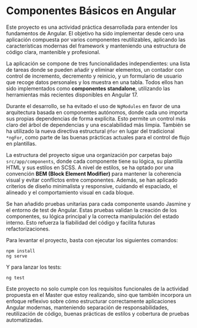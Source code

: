 # Componentes Básicos en Angular

Este proyecto es una actividad práctica desarrollada para entender los fundamentos de Angular. El objetivo ha sido implementar desde cero una aplicación compuesta por varios componentes reutilizables, aplicando las características modernas del framework y manteniendo una estructura de código clara, mantenible y profesional.

La aplicación se compone de tres funcionalidades independientes: una lista de tareas donde se pueden añadir y eliminar elementos, un contador con control de incremento, decremento y reinicio, y un formulario de usuario que recoge datos personales y los muestra en una tabla. Todos ellos han sido implementados como **componentes standalone**, utilizando las herramientas más recientes disponibles en Angular 17.

Durante el desarrollo, se ha evitado el uso de `NgModules` en favor de una arquitectura basada en componentes autónomos, donde cada uno importa sus propias dependencias de forma explícita. Esto permite un control más claro del árbol de dependencias y una escalabilidad más limpia. También se ha utilizado la nueva directiva estructural `@for` en lugar del tradicional `*ngFor`, como parte de las buenas prácticas actuales para el control de flujo en plantillas.

La estructura del proyecto sigue una organización por carpetas bajo `src/app/components`, donde cada componente tiene su lógica, su plantilla HTML y sus estilos en SCSS. A nivel de estilos, se ha optado por una convención **BEM (Block Element Modifier)** para mantener la coherencia visual y evitar conflictos entre componentes. Además, se han aplicado criterios de diseño minimalista y responsive, cuidando el espaciado, el alineado y el comportamiento visual en cada bloque.

Se han añadido pruebas unitarias para cada componente usando Jasmine y el entorno de test de Angular. Estas pruebas validan la creación de los componentes, su lógica principal y la correcta manipulación del estado interno. Esto refuerza la fiabilidad del código y facilita futuras refactorizaciones.

Para levantar el proyecto, basta con ejecutar los siguientes comandos:

```
npm install
ng serve
```

Y para lanzar los tests:

```
ng test
```

Este proyecto no solo cumple con los requisitos funcionales de la actividad propuesta en el Master que estoy realizando, sino que también incorpora un enfoque reflexivo sobre cómo estructurar correctamente aplicaciones Angular modernas, manteniendo separación de responsabilidades, reutilización de código, buenas prácticas de estilos y cobertura de pruebas automatizadas.
